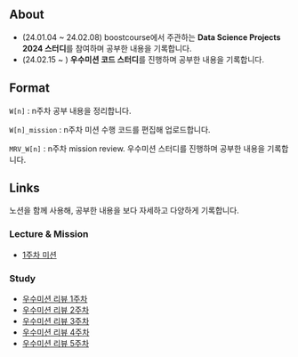 ## About
- (24.01.04 ~ 24.02.08)  boostcourse에서 주관하는 **Data Science Projects 2024 스터디**를 참여하며 공부한 내용을 기록합니다.
- (24.02.15 ~ )  **우수미션 코드 스터디**를 진행하며 공부한 내용을 기록합니다.


## Format
`W[n]` : n주차 공부 내용을 정리합니다.

`W[n]_mission` : n주차 미션 수행 코드를 편집해 업로드합니다.

`MRV_W[n]` : n주차 mission review. 우수미션 스터디를 진행하며 공부한 내용을 기록합니다.


## Links
노션을 함께 사용해, 공부한 내용을 보다 자세하고 다양하게 기록합니다.

### Lecture & Mission
- [1주차 미션](https://momentous-globe-59d.notion.site/Week1-Predict-churn-rate-8f630cfd238c414c9029b0fbd1cb731b?pvs=4)

### Study
- [우수미션 리뷰 1주차](https://momentous-globe-59d.notion.site/1-fa8b28d6f9774cb98b8e90283e2c84d3?pvs=4)
- [우수미션 리뷰 2주차](https://momentous-globe-59d.notion.site/2-941462344d8b4007a32f6b0dcd0f2207?pvs=4)
- [우수미션 리뷰 3주차](https://momentous-globe-59d.notion.site/3-52cefb9d679448ff923bff7a72b7c2ea?pvs=4)
- [우수미션 리뷰 4주차](https://momentous-globe-59d.notion.site/4-43ab66705ecf43a09dc613757a59e302?pvs=4)
- [우수미션 리뷰 5주차](https://momentous-globe-59d.notion.site/5-6bb39bb982284c2099eb88a1f3018fa7?pvs=4)
